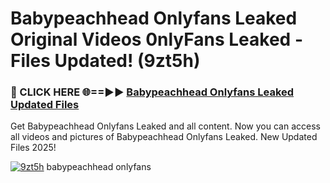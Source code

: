 # Babypeachhead Onlyfans Leaked Original Videos 0nlyFans Leaked - Files Updated! (9zt5h)

<h3>🔴 CLICK HERE 🌐==►► <a href="https://tinyurl.com/4seja8ks" rel="nofollow">Babypeachhead Onlyfans Leaked Updated Files</a></h3>

Get Babypeachhead Onlyfans Leaked and all content. Now you can access all videos and pictures of Babypeachhead Onlyfans Leaked. New Updated Files 2025!

[![9zt5h](https://i.imgur.com/EWjZXRe.gif)](https://tinyurl.com/4seja8ks)
babypeachhead onlyfans